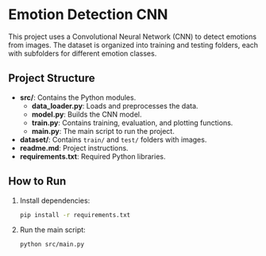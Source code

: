 # Emotion Detection CNN

This project uses a Convolutional Neural Network (CNN) to detect emotions from images. The dataset is organized into training and testing folders, each with subfolders for different emotion classes.

## Project Structure

- **src/**: Contains the Python modules.
  - **data_loader.py**: Loads and preprocesses the data.
  - **model.py**: Builds the CNN model.
  - **train.py**: Contains training, evaluation, and plotting functions.
  - **main.py**: The main script to run the project.
- **dataset/**: Contains `train/` and `test/` folders with images.
- **readme.md**: Project instructions.
- **requirements.txt**: Required Python libraries.

## How to Run

1. Install dependencies:
    ```bash
    pip install -r requirements.txt
    ```
2. Run the main script:
    ```bash
    python src/main.py
    ```
